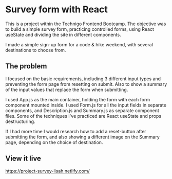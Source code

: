 # Survey form with React

This is a project within the Technigo Frontend Bootcamp. 
The objective was to build a simple survey form, practicing controlled forms, using React useState and dividing the site in different components.

I made a simple sign-up form for a code & hike weekend, with several destinations to choose from.

## The problem

I focused on the basic requirements, including 3 different input types and preventing the form page from resetting on submit. Also to show a summary of the input values that replace the form when submitting. 

I used App.js as the main container, holding the form with each form component mounted inside. I used Form.js for all the input fields in separate components, and Description.js and Summary.js as separate component files. Some of the techniques I've practiced are React useState and props destructuring. 

If I had more time I would research how to add a reset-button after submitting the form, and also showing a different image on the Summary page, depending on the choice of destination. 

## View it live

https://project-survey-lisah.netlify.com/

